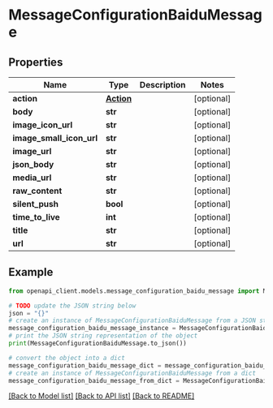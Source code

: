 # MessageConfigurationBaiduMessage


## Properties

Name | Type | Description | Notes
------------ | ------------- | ------------- | -------------
**action** | [**Action**](Action.md) |  | [optional] 
**body** | **str** |  | [optional] 
**image_icon_url** | **str** |  | [optional] 
**image_small_icon_url** | **str** |  | [optional] 
**image_url** | **str** |  | [optional] 
**json_body** | **str** |  | [optional] 
**media_url** | **str** |  | [optional] 
**raw_content** | **str** |  | [optional] 
**silent_push** | **bool** |  | [optional] 
**time_to_live** | **int** |  | [optional] 
**title** | **str** |  | [optional] 
**url** | **str** |  | [optional] 

## Example

```python
from openapi_client.models.message_configuration_baidu_message import MessageConfigurationBaiduMessage

# TODO update the JSON string below
json = "{}"
# create an instance of MessageConfigurationBaiduMessage from a JSON string
message_configuration_baidu_message_instance = MessageConfigurationBaiduMessage.from_json(json)
# print the JSON string representation of the object
print(MessageConfigurationBaiduMessage.to_json())

# convert the object into a dict
message_configuration_baidu_message_dict = message_configuration_baidu_message_instance.to_dict()
# create an instance of MessageConfigurationBaiduMessage from a dict
message_configuration_baidu_message_from_dict = MessageConfigurationBaiduMessage.from_dict(message_configuration_baidu_message_dict)
```
[[Back to Model list]](../README.md#documentation-for-models) [[Back to API list]](../README.md#documentation-for-api-endpoints) [[Back to README]](../README.md)


